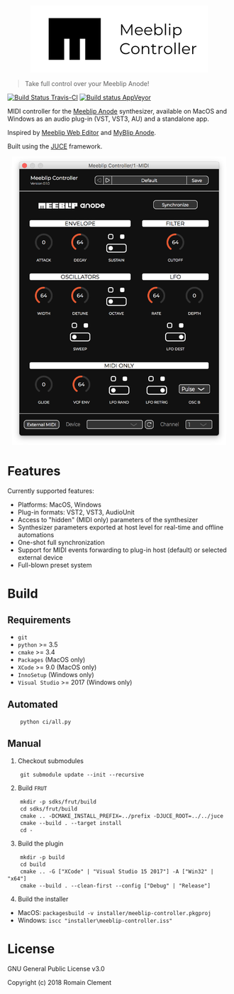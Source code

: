 <p align="center">
  <img src="ext/meeblip-controller-banner.png" height="150" title="Meeblip Controller Banner">
</p>

> Take full control over your Meeblip Anode!

[![Build Status Travis-CI](https://travis-ci.org/rclement/meeblip-controller.svg)](https://travis-ci.org/rclement/meeblip-controller)
[![Build status AppVeyor](https://ci.appveyor.com/api/projects/status/ub29w4jlrih593ox?svg=true)](https://ci.appveyor.com/project/rclement/meeblip-controller)

MIDI controller for the [Meeblip Anode](https://meeblip.com/products/meeblip-anode-synth) synthesizer,
available on MacOS and Windows as an audio plug-in (VST, VST3, AU) and a standalone app.

Inspired by [Meeblip Web Editor](https://editor.meeblip.com) and
[MyBlip Anode](http://www.dr-midik.fr/site/index.php?post/ticket_MyBlip-anode_2014-04-28).

Built using the [JUCE](https://juce.com) framework.

<p align="center">
  <img src="ext/meeblip-controller-screenshot.png" height="650" title="Meeblip Controller Screenshot">
</p>


# Features

Currently supported features:

- Platforms: MacOS, Windows
- Plug-in formats: VST2, VST3, AudioUnit
- Access to "hidden" (MIDI only) parameters of the synthesizer
- Synthesizer parameters exported at host level for real-time and offline automations
- One-shot full synchronization
- Support for MIDI events forwarding to plug-in host (default) or selected external device
- Full-blown preset system


# Build

## Requirements

- `git`
- `python` >= 3.5
- `cmake` >= 3.4
- `Packages` (MacOS only)
- `XCode` >= 9.0 (MacOS only)
- `InnoSetup` (Windows only)
- `Visual Studio` >= 2017 (Windows only)

## Automated

```
    python ci/all.py
```

## Manual

1. Checkout submodules

```
    git submodule update --init --recursive
```

2. Build `FRUT`

```
    mkdir -p sdks/frut/build
    cd sdks/frut/build
    cmake .. -DCMAKE_INSTALL_PREFIX=../prefix -DJUCE_ROOT=../../juce
    cmake --build . --target install
    cd -
```

3. Build the plugin

```
    mkdir -p build
    cd build
    cmake .. -G ["XCode" | "Visual Studio 15 2017"] -A ["Win32" | "x64"]
    cmake --build . --clean-first --config ["Debug" | "Release"]
```

4. Build the installer

- MacOS: `packagesbuild -v installer/meeblip-controller.pkgproj`
- Windows: `iscc "installer\meeblip-controller.iss"`


# License

GNU General Public License v3.0

Copyright (c) 2018 Romain Clement


